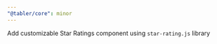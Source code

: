 ```yaml
---
"@tabler/core": minor
---
```


Add customizable Star Ratings component using `star-rating.js` library
